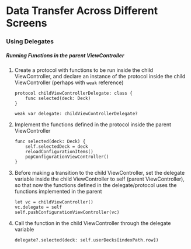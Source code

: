 # Data Transfer Across Different Screens

### Using Delegates

##### Running Functions in the parent ViewController

1. Create a protocol with functions to be run inside the child ViewController, and
declare an instance of the protocol inside the child ViewController (perhaps with `weak` reference)
	```
	protocol childViewControllerDelegate: class {
		func selected(deck: Deck)
	}
	```

	```
	weak var delegate: childViewControllerDelegate?
	```
2. Implement the functions defined in the protocol inside the parent ViewController
	```
	func selected(deck: Deck) {
		self.selectedDeck = deck
		reloadConfigurationItems()
		popConfigurationViewController()
	}
	```

3. Before making a transition to the child ViewController, set the delegate variable
inside the child ViewController to self (parent ViewController), so that now the functions
defined in the delegate/protocol uses the functions implemented in the parent
	```
	let vc = childViewController()
	vc.delegate = self
	self.pushConfigurationViewController(vc)
	```

4. Call the function in the child ViewController through the delegate variable
	```
	delegate?.selected(deck: self.userDecks[indexPath.row])
	```
